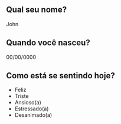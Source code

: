 ## Qual seu nome?
John

## Quando você nasceu?
00/00/0000

## Como está se sentindo hoje?
- Feliz
- Triste
- Ansioso(a)
- Estressado(a)
- Desanimado(a)
